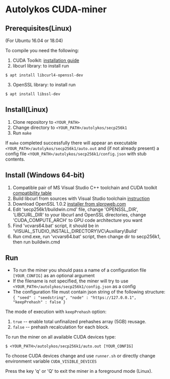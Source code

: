 # Autolykos CUDA-miner

## Prerequisites(Linux)
(For Ubuntu 16.04 or 18.04)

To compile you need the following:

1. CUDA Toolkit: [installation guide](https://docs.nvidia.com/cuda/cuda-installation-guide-linux/index.html)
2. libcurl library: to install run
```
$ apt install libcurl4-openssl-dev
```
3. OpenSSL library: to install run
```
$ apt install libssl-dev
```

## Install(Linux)

1. Clone repository to `<YOUR_PATH>`
2. Change directory to `<YOUR_PATH>/autolykos/secp256k1`
3. Run `make`

If `make` completed successfully there will appear an executable
`<YOUR_PATH>/autolykos/secp256k1/auto.out` and (if not already present)
a config file `<YOUR_PATH>/autolykos/secp256k1/config.json` with stub contents.

## Install (Windows 64-bit)

1. Compatible pair of MS Visual Studio C++ toolchain and CUDA toolkit [compatibility table](https://docs.nvidia.com/cuda/cuda-installation-guide-microsoft-windows/)
2. Build libcurl from sources with Visual Studio toolchain [instruction](https://medium.com/@chuy.max/compile-libcurl-on-windows-with-visual-studio-2017-x64-and-ssl-winssl-cff41ac7971d)
3. Download OpenSSL 1.0.2 [installer from slproweb.com](https://slproweb.com/download/Win64OpenSSL-1_0_2r.exe)
4. Edit 'secp256k1/buildwin.cmd' file, change 'OPENSSL_DIR', 'LIBCURL_DIR' to your libcurl and OpenSSL directories, change 'CUDA_COMPUTE_ARCH' to GPU code architecture you want
5. Find 'vcvars64.bat' script, it should be in 'VISUAL_STUDIO_INSTALL_DIRECTORY\VC\Auxiliary\Build'
6. Run cmd.exe, run 'vcvars64.bat' script, then change dir to secp256k1, then run buildwin.cmd


## Run

- To run the miner you should pass a name of a configuration file `[YOUR_CONFIG]` as an optional argument
- If the filename is not specified, the miner will try to use `<YOUR_PATH>/autolykos/secp256k1/config.json` as a config
- The configuration file must contain json string of the following structure:  
`{ "seed" : "seedstring", "node" : "https://127.0.0.1", "keepPrehash" : false }`

The mode of execution with `keepPrehash` option:
1. `true` -- enable total unfinalized prehashes array (5GB) reusage.
2. `false` -- prehash recalculation for each block.

To run the miner on all available CUDA devices type:
```
$ <YOUR_PATH>/autolykos/secp256k1/auto.out [YOUR_CONFIG]
```

To choose CUDA devices change and use `runner.sh` or directly change environment variable `CUDA_VISIBLE_DEVICES`

Press the key 'q' or 'Q' to exit the miner in a foreground mode (Linux).

